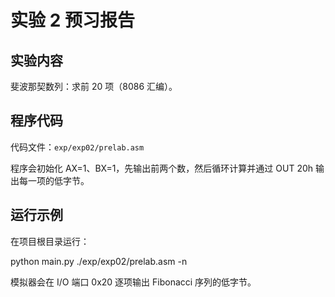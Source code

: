 # 实验 2 预习报告

## 实验内容
斐波那契数列：求前 20 项（8086 汇编）。

## 程序代码
代码文件：`exp/exp02/prelab.asm`

程序会初始化 AX=1、BX=1，先输出前两个数，然后循环计算并通过 OUT 20h 输出每一项的低字节。

## 运行示例
在项目根目录运行：

  python main.py ./exp/exp02/prelab.asm -n

模拟器会在 I/O 端口 0x20 逐项输出 Fibonacci 序列的低字节。
